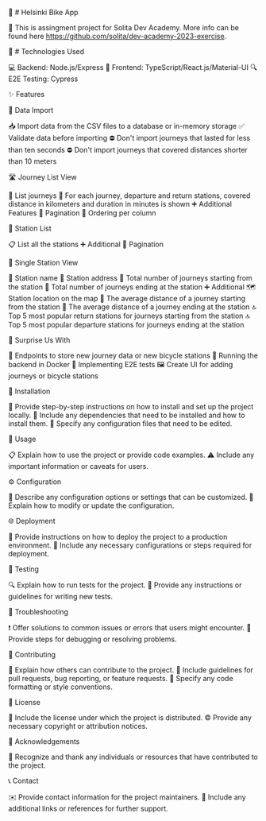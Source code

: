 🚀 # Helsinki Bike App

📝 This is assingment project for Solita Dev Academy. More info can be found here https://github.com/solita/dev-academy-2023-exercise. 

🔧 # Technologies Used

💻 Backend: Node.js/Express
🌈 Frontend: TypeScript/React.js/Material-UI
🔍 E2E Testing: Cypress

✨ Features

💾 Data Import

📥 Import data from the CSV files to a database or in-memory storage
✅ Validate data before importing
⛔ Don't import journeys that lasted for less than ten seconds
⛔ Don't import journeys that covered distances shorter than 10 meters

🛣️ Journey List View

📜 List journeys
🚩 For each journey, departure and return stations, covered distance in kilometers and duration in minutes is shown
➕ Additional Features
📄 Pagination
🔀 Ordering per column

🚉 Station List

📋 List all the stations
➕ Additional
📄 Pagination

🚏 Single Station View

🏢 Station name
📇 Station address
🚀 Total number of journeys starting from the station
🏁 Total number of journeys ending at the station
➕ Additional
🗺️ Station location on the map
📏 The average distance of a journey starting from the station
📏 The average distance of a journey ending at the station
🔝 Top 5 most popular return stations for journeys starting from the station
🔝 Top 5 most popular departure stations for journeys ending at the station

🌟 Surprise Us With

🔌 Endpoints to store new journey data or new bicycle stations
🐳 Running the backend in Docker
🧪 Implementing E2E tests
🖼️ Create UI for adding journeys or bicycle stations

🔧 Installation

📌 Provide step-by-step instructions on how to install and set up the project locally.
🔗 Include any dependencies that need to be installed and how to install them.
🔧 Specify any configuration files that need to be edited.

🚀 Usage

📋 Explain how to use the project or provide code examples.
⚠️ Include any important information or caveats for users.

⚙️ Configuration

🔧 Describe any configuration options or settings that can be customized.
🔄 Explain how to modify or update the configuration.

🌐 Deployment

🚀 Provide instructions on how to deploy the project to a production environment.
🔧 Include any necessary configurations or steps required for deployment.

🧪 Testing

🔍 Explain how to run tests for the project.
📝 Provide any instructions or guidelines for writing new tests.

🚧 Troubleshooting

❗ Offer solutions to common issues or errors that users might encounter.
🔎 Provide steps for debugging or resolving problems.

🤝 Contributing

🙌 Explain how others can contribute to the project.
📄 Include guidelines for pull requests, bug reporting, or feature requests.
💅 Specify any code formatting or style conventions.

📜 License

📄 Include the license under which the project is distributed.
©️ Provide any necessary copyright or attribution notices.

🙏 Acknowledgements

🎉 Recognize and thank any individuals or resources that have contributed to the project.

📞 Contact

✉️ Provide contact information for the project maintainers.
🔗 Include any additional links or references for further support.
